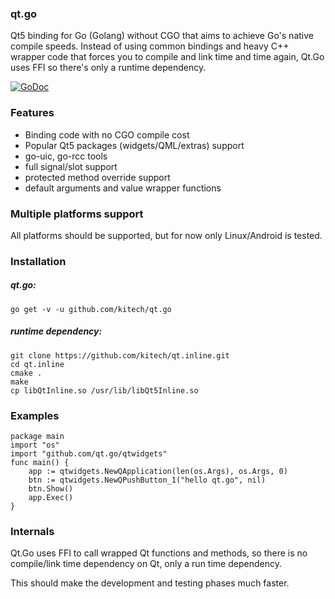 
### qt.go

Qt5 binding for Go (Golang) without CGO that aims to achieve Go's native compile speeds. Instead of using common bindings and heavy C++ wrapper code that forces you to compile and link time and time again, Qt.Go uses FFI so there's only a runtime dependency.

[![GoDoc](https://godoc.org/github.com/kitech/qt.go?status.svg)](https://godoc.org/github.com/kitech/qt.go)


### Features

* Binding code with no CGO compile cost
* Popular Qt5 packages (widgets/QML/extras) support
* go-uic, go-rcc tools
* full signal/slot support
* protected method override support
* default arguments and value wrapper functions

### Multiple platforms support
All platforms should be supported, but for now only Linux/Android is tested.

### Installation

##### qt.go:

    go get -v -u github.com/kitech/qt.go
    

##### runtime dependency:

    git clone https://github.com/kitech/qt.inline.git
    cd qt.inline
    cmake .
    make
    cp libQtInline.so /usr/lib/libQt5Inline.so


### Examples

    package main
    import "os"
    import "github.com/qt.go/qtwidgets"
    func main() {
        app := qtwidgets.NewQApplication(len(os.Args), os.Args, 0)
        btn := qtwidgets.NewQPushButton_1("hello qt.go", nil)
        btn.Show()
        app.Exec()
    }


### Internals

Qt.Go uses FFI to call wrapped Qt functions and methods, so there is no compile/link time dependency on Qt, only a run time dependency.

This should make the development and testing phases much faster.
